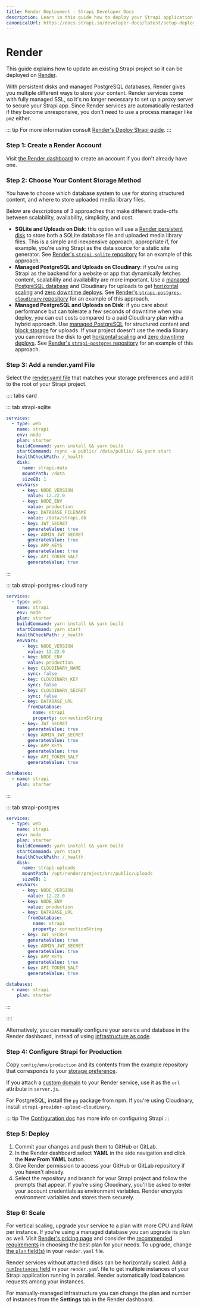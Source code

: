 ```yaml
---
title: Render Deployment - Strapi Developer Docs
description: Learn in this guide how to deploy your Strapi application on Render.
canonicalUrl: https://docs.strapi.io/developer-docs/latest/setup-deployment-guides/deployment/hosting-guides/render.html
---
```


# Render

This guide explains how to update an existing Strapi project so it can be deployed on [Render](https://render.com).

With persistent disks and managed PostgreSQL databases, Render gives you multiple different ways to store your content. Render services come with fully managed SSL, so it's no longer necessary to set up a proxy server to secure your Strapi app. Since Render services are automatically restarted if they become unresponsive, you don't need to use a process manager like `pm2` either.

::: tip
For more information consult [Render's Deploy Strapi guide](https://render.com/docs/deploy-strapi).
:::

### Step 1: Create a Render Account

Visit [the Render dashboard](https://dashboard.render.com) to create an account if you don't already have one.

### Step 2: Choose Your Content Storage Method

You have to choose which database system to use for storing structured content, and where to store uploaded media library files.

Below are descriptions of 3 approaches that make different trade-offs between scalability, availability, simplicity, and cost.

- **SQLite and Uploads on Disk**: this option will use a [Render persistent disk](https://render.com/docs/disks) to store both a SQLite database file and uploaded media library files. This is a simple and inexpensive approach, appropriate if, for example, you're using Strapi as the data source for a static site generator. See [Render's `strapi-sqlite` repository](https://github.com/render-examples/strapi-sqlite) for an example of this approach.
- **Managed PostgreSQL and Uploads on Cloudinary**: if you're using Strapi as the backend for a website or app that dynamically fetches content, scalability and availability are more important. Use a [managed PostgreSQL database](https://render.com/docs/databases) and Cloudinary for uploads to get [horizontal scaling](#step-6-scale) and [zero downtime deploys](https://render.com/docs/zero-downtime-deploys). See [Render's `strapi-postgres-cloudinary` repository](https://github.com/render-examples/strapi-postgres-cloudinary) for an example of this approach.
- **Managed PostgreSQL and Uploads on Disk**: if you care about performance but can tolerate a few seconds of downtime when you deploy, you can cut costs compared to a paid Cloudinary plan with a hybrid approach. Use [managed PostgreSQL](https://render.com/docs/databases) for structured content and [block storage](https://render.com/docs/disks) for uploads. If your project doesn't use the media library you can remove the disk to get [horizontal scaling](#step-6-scale) and [zero downtime deploys](https://render.com/docs/zero-downtime-deploys). See [Render's `strapi-postgres` repository](https://github.com/render-examples/strapi-postgres) for an example of this approach.

### Step 3: Add a render.yaml File

Select the [render.yaml file](https://render.com/docs/yaml-spec) that matches your storage preferences and add it to the root of your Strapi project.

:::: tabs card

::: tab strapi-sqlite

```yaml
services:
  - type: web
    name: strapi
    env: node
    plan: starter
    buildCommand: yarn install && yarn build
    startCommand: rsync -a public/ /data/public/ && yarn start
    healthCheckPath: /_health
    disk:
      name: strapi-data
      mountPath: /data
      sizeGB: 1
    envVars:
      - key: NODE_VERSION
        value: 12.22.0
      - key: NODE_ENV
        value: production
      - key: DATABASE_FILENAME
        value: /data/strapi.db
      - key: JWT_SECRET
        generateValue: true
      - key: ADMIN_JWT_SECRET
        generateValue: true
      - key: APP_KEYS
        generateValue: true
      - key: API_TOKEN_SALT
        generateValue: true
```

:::

::: tab strapi-postgres-cloudinary

```yaml
services:
  - type: web
    name: strapi
    env: node
    plan: starter
    buildCommand: yarn install && yarn build
    startCommand: yarn start
    healthCheckPath: /_health
    envVars:
      - key: NODE_VERSION
        value: 12.22.0
      - key: NODE_ENV
        value: production
      - key: CLOUDINARY_NAME
        sync: false
      - key: CLOUDINARY_KEY
        sync: false
      - key: CLOUDINARY_SECRET
        sync: false
      - key: DATABASE_URL
        fromDatabase:
          name: strapi
          property: connectionString
      - key: JWT_SECRET
        generateValue: true
      - key: ADMIN_JWT_SECRET
        generateValue: true
      - key: APP_KEYS
        generateValue: true
      - key: API_TOKEN_SALT
        generateValue: true

databases:
  - name: strapi
    plan: starter
```

:::

::: tab strapi-postgres

```yaml
services:
  - type: web
    name: strapi
    env: node
    plan: starter
    buildCommand: yarn install && yarn build
    startCommand: yarn start
    healthCheckPath: /_health
    disk:
      name: strapi-uploads
      mountPath: /opt/render/project/src/public/uploads
      sizeGB: 1
    envVars:
      - key: NODE_VERSION
        value: 12.22.0
      - key: NODE_ENV
        value: production
      - key: DATABASE_URL
        fromDatabase:
          name: strapi
          property: connectionString
      - key: JWT_SECRET
        generateValue: true
      - key: ADMIN_JWT_SECRET
        generateValue: true
      - key: APP_KEYS
        generateValue: true
      - key: API_TOKEN_SALT
        generateValue: true

databases:
  - name: strapi
    plan: starter
```

:::

::::

Alternatively, you can manually configure your service and database in the Render dashboard, instead of using [infrastructure as code](https://render.com/docs/infrastructure-as-code).

### Step 4: Configure Strapi for Production

Copy `config/env/production` and its contents from the example repository that corresponds to your [storage preference](#step-2-choose-your-content-storage-method).

If you attach a [custom domain](https://render.com/docs/custom-domains) to your Render service, use it as the `url` attribute in `server.js`.

For PostgreSQL, install the `pg` package from npm. If you're using Cloudinary, install `strapi-provider-upload-cloudinary`.

::: tip
The [Configuration doc](/developer-docs/latest/setup-deployment-guides/configurations.md) has more info on configuring Strapi
:::

### Step 5: Deploy

1. Commit your changes and push them to GitHub or GitLab.
2. In the Render dashboard select **YAML** in the side navigation and click the **New From YAML** button.
3. Give Render permission to access your GitHub or GitLab repository if you haven't already.
4. Select the repository and branch for your Strapi project and follow the prompts that appear. If you're using Cloudinary, you'll be asked to enter your account credentials as environment variables. Render encrypts environment variables and stores them securely.

### Step 6: Scale

For vertical scaling, upgrade your service to a plan with more CPU and RAM per instance. If you're using a managed database you can upgrade its plan as well. Visit [Render's pricing page](https://render.com/pricing) and consider the [recommended requirements](/developer-docs/latest/setup-deployment-guides/deployment.md#general-guidelines) in choosing the best plan for your needs. To upgrade, change [the `plan` field(s)](https://render.com/docs/yaml-spec#plans) in your `render.yaml` file.

Render services without attached disks can be horizontally scaled. Add [a `numInstances` field](https://render.com/docs/yaml-spec#number-of-instances) in your `render.yaml` file to get multiple instances of your Strapi application running in parallel. Render automatically load balances requests among your instances.

For manually-managed infrastructure you can change the plan and number of instances from the **Settings** tab in the Render dashboard.
